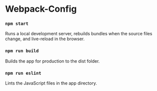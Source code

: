 # Webpack-Config

### `npm start`
Runs a local development server, rebuilds bundles when the source files change, and live-reload in the browser.

### `npm run build`
Builds the app for production to the dist folder.

### `npm run eslint`
Lints the JavaScript files in the app directory.
